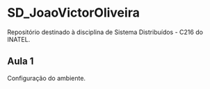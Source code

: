 # SD_JoaoVictorOliveira
Repositório destinado à disciplina de Sistema Distribuídos - C216 do INATEL.

## Aula 1 
Configuração do ambiente.
